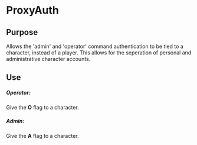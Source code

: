 ProxyAuth
=================

Purpose
----

Allows the 'admin' and 'operator' command authentication to be tied to a character, instead of a player. This allows for the seperation of personal and administrative character accounts.

Use
----

##### Operator:
Give the **O** flag to a character.  

##### Admin:
Give the **A** flag to a character.
